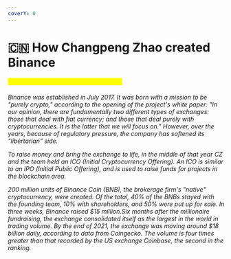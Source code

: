 ```yaml
---
coverY: 0
---
```


# 🇨🇳 How Changpeng Zhao created Binance

#### <mark style="color:yellow;">How Changpeng Zhao created Binance</mark>

_Binance was established in July 2017. It was born with a mission to be "purely crypto," according to the opening of the project's white paper: "In our opinion, there are fundamentally two different types of exchanges: those that deal with fiat currency; and those that deal purely with cryptocurrencies. It is the latter that we will focus on." However, over the years, because of regulatory pressure, the company has softened its "libertarian" side._

_To raise money and bring the exchange to life, in the middle of that year CZ and the team held an ICO (Initial Cryptocurrency Offering). An ICO is similar to an IPO (Initial Public Offering), and is used to raise funds for projects in the blockchain area._

_200 million units of Binance Coin (BNB), the brokerage firm's "native" cryptocurrency, were created. Of the total, 40% of the BNBs stayed with the founding team, 10% with shareholders, and 50% were put up for sale. In three weeks, Binance raised $15 million.Six months after the millionaire fundraising, the exchange consolidated itself as the largest in the world in trading volume. By the end of 2021, the exchange was moving around $18 billion daily, according to data from Coingecko. The volume is four times greater than that recorded by the US exchange Coinbase, the second in the ranking._
